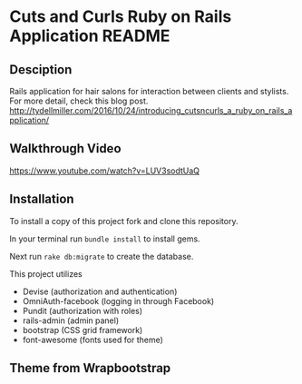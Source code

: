 # Cuts and Curls Ruby on Rails Application README



## Desciption
Rails application for hair salons for interaction between clients and stylists.
For more detail, check this blog post. http://tydellmiller.com/2016/10/24/introducing_cutsncurls_a_ruby_on_rails_application/

## Walkthrough Video
https://www.youtube.com/watch?v=LUV3sodtUaQ

## Installation
  To install a copy of this project fork and clone this repository.

  In your terminal run `bundle install` to install gems.

  Next run `rake db:migrate` to create the database.

  This project utilizes 
  - Devise (authorization and authentication)
  - OmniAuth-facebook (logging in through Facebook)
  - Pundit (authorization with roles)
  - rails-admin (admin panel)
  - bootstrap (CSS grid framework)
  - font-awesome (fonts used for theme)


 

## Theme from Wrapbootstrap
